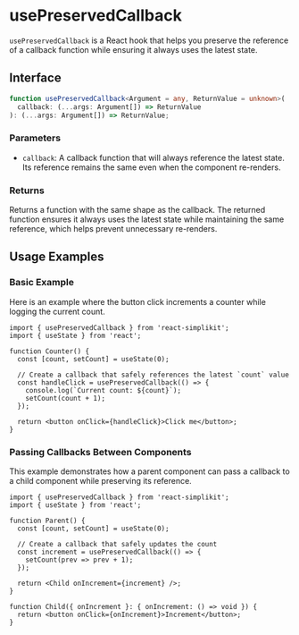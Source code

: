 # usePreservedCallback

`usePreservedCallback` is a React hook that helps you preserve the reference of a callback function while ensuring it always uses the latest state.

## Interface

```typescript
function usePreservedCallback<Argument = any, ReturnValue = unknown>(
  callback: (...args: Argument[]) => ReturnValue
): (...args: Argument[]) => ReturnValue;
```

### Parameters

- `callback`: A callback function that will always reference the latest state. Its reference remains the same even when the component re-renders.

### Returns

Returns a function with the same shape as the callback. The returned function ensures it always uses the latest state while maintaining the same reference, which helps prevent unnecessary re-renders.

## Usage Examples

### Basic Example

Here is an example where the button click increments a counter while logging the current count.

```tsx
import { usePreservedCallback } from 'react-simplikit';
import { useState } from 'react';

function Counter() {
  const [count, setCount] = useState(0);

  // Create a callback that safely references the latest `count` value
  const handleClick = usePreservedCallback(() => {
    console.log(`Current count: ${count}`);
    setCount(count + 1);
  });

  return <button onClick={handleClick}>Click me</button>;
}
```

### Passing Callbacks Between Components

This example demonstrates how a parent component can pass a callback to a child component while preserving its reference.

```tsx
import { usePreservedCallback } from 'react-simplikit';
import { useState } from 'react';

function Parent() {
  const [count, setCount] = useState(0);

  // Create a callback that safely updates the count
  const increment = usePreservedCallback(() => {
    setCount(prev => prev + 1);
  });

  return <Child onIncrement={increment} />;
}

function Child({ onIncrement }: { onIncrement: () => void }) {
  return <button onClick={onIncrement}>Increment</button>;
}
```
